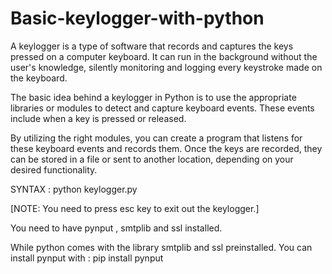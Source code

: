 # Basic-keylogger-with-python
A keylogger is a type of software that records and captures the keys pressed on a computer keyboard. It can run in the background without the user's knowledge, silently monitoring and logging every keystroke made on the keyboard.

The basic idea behind a keylogger in Python is to use the appropriate libraries or modules to detect and capture keyboard events. These events include when a key is pressed or released.

By utilizing the right modules, you can create a program that listens for these keyboard events and records them. Once the keys are recorded, they can be stored in a file or sent to another location, depending on your desired functionality.

SYNTAX : python keylogger.py

[NOTE: You need to press esc key to exit out the keylogger.]

You need to have pynput , smtplib and ssl installed.

While python comes with the library smtplib and ssl preinstalled. You can install pynput with : pip install pynput

